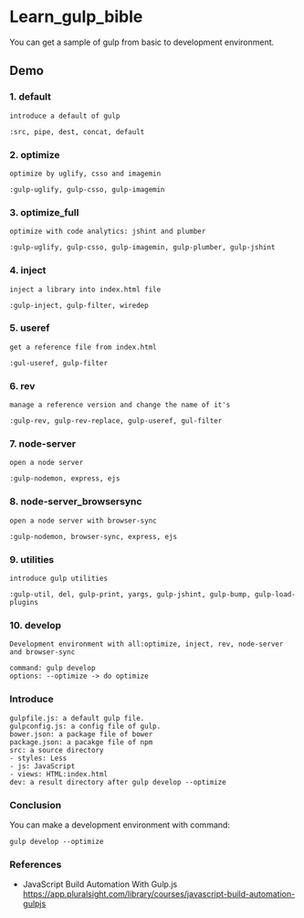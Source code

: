 # Learn_gulp_bible
You can get a sample of gulp from basic to development environment.

## Demo
### 1. default
```
introduce a default of gulp

:src, pipe, dest, concat, default
``` 

### 2. optimize
```
optimize by uglify, csso and imagemin

:gulp-uglify, gulp-csso, gulp-imagemin
```

### 3. optimize_full
```
optimize with code analytics: jshint and plumber

:gulp-uglify, gulp-csso, gulp-imagemin, gulp-plumber, gulp-jshint
```

### 4. inject
```
inject a library into index.html file

:gulp-inject, gulp-filter, wiredep
```

### 5. useref
```
get a reference file from index.html

:gul-useref, gulp-filter
```

### 6. rev 
```
manage a reference version and change the name of it's

:gulp-rev, gulp-rev-replace, gulp-useref, gul-filter
```

### 7. node-server
```
open a node server

:gulp-nodemon, express, ejs
```

### 8. node-server_browsersync
```
open a node server with browser-sync

:gulp-nodemon, browser-sync, express, ejs 
```

### 9. utilities
```
introduce gulp utilities

:gulp-util, del, gulp-print, yargs, gulp-jshint, gulp-bump, gulp-load-plugins
```

### 10. develop
```
Development environment with all:optimize, inject, rev, node-server and browser-sync

command: gulp develop
options: --optimize -> do optimize
```

### Introduce
```
gulpfile.js: a default gulp file.
gulpconfig.js: a config file of gulp.
bower.json: a package file of bower
package.json: a pacakge file of npm
src: a source directory
- styles: Less
- js: JavaScript
- views: HTML:index.html
dev: a result directory after gulp develop --optimize 
```

### Conclusion
You can make a development environment with command: 
```
gulp develop --optimize
``` 


### References
- JavaScript Build Automation With Gulp.js <br />
https://app.pluralsight.com/library/courses/javascript-build-automation-gulpjs